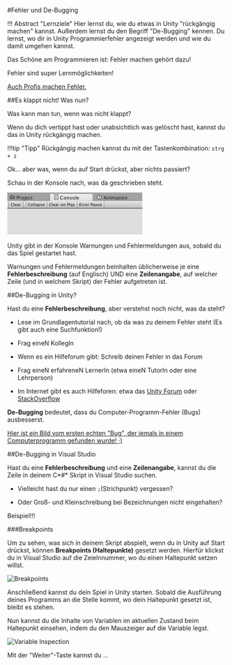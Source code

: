#Fehler und De-Bugging

!!! Abstract "Lernziele"
    Hier lernst du, wie du etwas in Unity "rückgängig machen" kannst. Außerdem lernst du den Begriff "De-Bugging" kennen. Du lernst, wo dir in Unity Programmierfehler angezeigt werden und wie du damit umgehen kannst.

Das Schöne am Programmieren ist: Fehler machen gehört dazu!

Fehler sind super Lernmöglichkeiten!

[Auch Profis machen Fehler.](https://dzone.com/articles/why-expert-developers-still-make-mistakes-1)

##Es klappt nicht! Was nun?

Was kann man tun, wenn was nicht klappt? 

Wenn du dich vertippt hast oder unabsichtlich was gelöscht hast, kannst du das in Unity rückgängig machen. 

!!!tip "Tipp"
    Rückgängig machen kannst du mit der Tastenkombination: ```strg + z```

Ok... aber was, wenn du auf Start drückst, aber nichts passiert?

Schau in der Konsole nach, was da geschrieben steht.

![Konsolen-Panel](img/consolePanel.png)

Unity gibt in der Konsole Warnungen und Fehlermeldungen aus, sobald du das Spiel gestartet hast.

Warnungen und Fehlermeldungen beinhalten üblicherweise je eine **Fehlerbeschreibung** (auf Englisch) UND eine **Zeilenangabe**, auf welcher Zeile (und in welchem Skript) der Fehler aufgetreten ist. 


##De-Bugging in Unity?

Hast du eine **Fehlerbeschreibung**, aber verstehst noch nicht, was da steht?

* Lese im Grundlagentutorial nach, ob da was zu deinem Fehler steht (Es gibt auch eine Suchfunktion!)

* Frag eineN KollegIn

* Wenn es ein Hilfeforum gibt: Schreib deinen Fehler in das Forum

* Frag eineN erfahreneN LernerIn (etwa eineN TutorIn oder eine Lehrperson)

* Im Internet gibt es auch Hilfeforen: etwa das [Unity Forum](https://forum.unity.com) oder [StackOverflow](https://stackoverflow.com/questions/tagged/unity3d)

**De-Bugging** bedeutet, dass du Computer-Programm-Fehler (Bugs) ausbesserst. 

[Hier ist ein Bild vom ersten echten "Bug", der jemals in einem Computerprogramm gefunden wurde! ;)](https://www.wired.com/wp-content/uploads/blogs/geekdad/wp-content/uploads/2009/09/computerbug.jpg)

##De-Bugging in Visual Studio

Hast du eine **Fehlerbeschreibung** und eine **Zeilenangabe**, kannst du die Zeile in deinem C*#* Skript in Visual Studio suchen. 

* Vielleicht hast du nur einen ```;```(Strichpunkt) vergessen? 

* Oder Groß- und Kleinschreibung bei Bezeichnungen nicht eingehalten?


Beispiel!!!

###Breakpoints

Um zu sehen, was sich in deinem Skript abspielt, wenn du in Unity auf Start drückst, können **Breakpoints (Haltepunkte)** gesetzt werden. Hierfür klickst du in Visual Studio auf die Zeielnnummer, wo du einen Haltepunkt setzen willst. 

![Breakpoints](...)

Anschließend kannst du dein Spiel in Unity starten. Sobald die Ausführung deines Programms an die Stelle kommt, wo dein Haltepunkt gesetzt ist, bleibt es stehen.

Nun kannst du die Inhalte von Variablen im aktuellen Zustand beim Haltepunkt einsehen, indem du den Mauszeiger auf die Variable legst. 

![Variable Inspection](...animatedgif...)

Mit der "Weiter"-Taste kannst du ...
